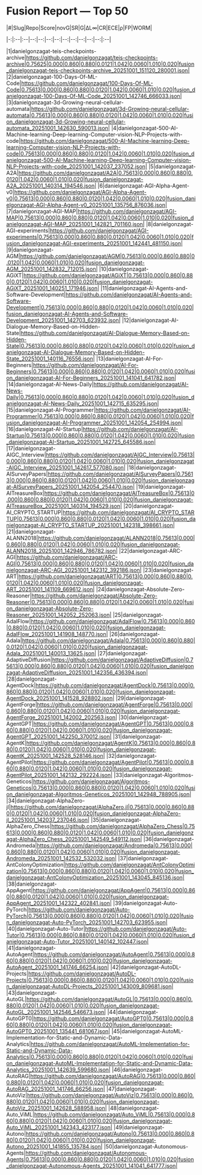 # Fusion Report — Top 50

|#|Slug|Repo|Score|novG|SR|G|ΔL∞|CR|ECE|ρ|FP|WORM|

|-:|:--|:--|--:|--:|--:|--:|--:|--:|--:|--:|--:|:--|

|1|danielgonzagat-teis-checkpoints-archive|https://github.com/danielgonzagat/teis-checkpoints-archive|0.75625|0.000|0.860|0.880|0.0121|1.042|0.0060|1.010|0.020|fusion_danielgonzagat-teis-checkpoints-archive_20251001_151120_280001.json|
|2|danielgonzagat-100-Days-Of-ML-Code|https://github.com/danielgonzagat/100-Days-Of-ML-Code|0.75613|0.000|0.860|0.880|0.0120|1.042|0.0060|1.010|0.020|fusion_danielgonzagat-100-Days-Of-ML-Code_20251001_142746_666033.json|
|3|danielgonzagat-3d-Growing-neural-cellular-automata|https://github.com/danielgonzagat/3d-Growing-neural-cellular-automata|0.75613|0.000|0.860|0.880|0.0120|1.042|0.0060|1.010|0.020|fusion_danielgonzagat-3d-Growing-neural-cellular-automata_20251001_142630_590013.json|
|4|danielgonzagat-500-AI-Machine-learning-Deep-learning-Computer-vision-NLP-Projects-with-code|https://github.com/danielgonzagat/500-AI-Machine-learning-Deep-learning-Computer-vision-NLP-Projects-with-code|0.75613|0.000|0.860|0.880|0.0120|1.042|0.0060|1.010|0.020|fusion_danielgonzagat-500-AI-Machine-learning-Deep-learning-Computer-vision-NLP-Projects-with-code_20251001_142037_237052.json|
|5|danielgonzagat-A2A|https://github.com/danielgonzagat/A2A|0.75613|0.000|0.860|0.880|0.0120|1.042|0.0060|1.010|0.020|fusion_danielgonzagat-A2A_20251001_140314_194546.json|
|6|danielgonzagat-AGI-Alpha-Agent-v0|https://github.com/danielgonzagat/AGI-Alpha-Agent-v0|0.75613|0.000|0.860|0.880|0.0120|1.042|0.0060|1.010|0.020|fusion_danielgonzagat-AGI-Alpha-Agent-v0_20251001_135756_876036.json|
|7|danielgonzagat-AGI-MAP|https://github.com/danielgonzagat/AGI-MAP|0.75613|0.000|0.860|0.880|0.0120|1.042|0.0060|1.010|0.020|fusion_danielgonzagat-AGI-MAP_20251001_142821_701160.json|
|8|danielgonzagat-AGI-experiments|https://github.com/danielgonzagat/AGI-experiments|0.75613|0.000|0.860|0.880|0.0120|1.042|0.0060|1.010|0.020|fusion_danielgonzagat-AGI-experiments_20251001_142441_481150.json|
|9|danielgonzagat-AGM|https://github.com/danielgonzagat/AGM|0.75613|0.000|0.860|0.880|0.0120|1.042|0.0060|1.010|0.020|fusion_danielgonzagat-AGM_20251001_142832_712015.json|
|10|danielgonzagat-AGiXT|https://github.com/danielgonzagat/AGiXT|0.75613|0.000|0.860|0.880|0.0120|1.042|0.0060|1.010|0.020|fusion_danielgonzagat-AGiXT_20251001_140251_171946.json|
|11|danielgonzagat-AI-Agents-and-Software-Development|https://github.com/danielgonzagat/AI-Agents-and-Software-Development|0.75613|0.000|0.860|0.880|0.0120|1.042|0.0060|1.010|0.020|fusion_danielgonzagat-AI-Agents-and-Software-Development_20251001_142703_623932.json|
|12|danielgonzagat-AI-Dialogue-Memory-Based-on-Hidden-State|https://github.com/danielgonzagat/AI-Dialogue-Memory-Based-on-Hidden-State|0.75613|0.000|0.860|0.880|0.0120|1.042|0.0060|1.010|0.020|fusion_danielgonzagat-AI-Dialogue-Memory-Based-on-Hidden-State_20251001_140116_76556.json|
|13|danielgonzagat-AI-For-Beginners|https://github.com/danielgonzagat/AI-For-Beginners|0.75613|0.000|0.860|0.880|0.0120|1.042|0.0060|1.010|0.020|fusion_danielgonzagat-AI-For-Beginners_20251001_141041_641782.json|
|14|danielgonzagat-AI-News-Daily|https://github.com/danielgonzagat/AI-News-Daily|0.75613|0.000|0.860|0.880|0.0120|1.042|0.0060|1.010|0.020|fusion_danielgonzagat-AI-News-Daily_20251001_142715_635295.json|
|15|danielgonzagat-AI-Programmer|https://github.com/danielgonzagat/AI-Programmer|0.75613|0.000|0.860|0.880|0.0120|1.042|0.0060|1.010|0.020|fusion_danielgonzagat-AI-Programmer_20251001_142054_254994.json|
|16|danielgonzagat-AI-Startup|https://github.com/danielgonzagat/AI-Startup|0.75613|0.000|0.860|0.880|0.0120|1.042|0.0060|1.010|0.020|fusion_danielgonzagat-AI-Startup_20251001_142725_645586.json|
|17|danielgonzagat-AIGC_Interview|https://github.com/danielgonzagat/AIGC_Interview|0.75613|0.000|0.860|0.880|0.0120|1.042|0.0060|1.010|0.020|fusion_danielgonzagat-AIGC_Interview_20251001_142617_577080.json|
|18|danielgonzagat-AISurveyPapers|https://github.com/danielgonzagat/AISurveyPapers|0.75613|0.000|0.860|0.880|0.0120|1.042|0.0060|1.010|0.020|fusion_danielgonzagat-AISurveyPapers_20251001_142054_254470.json|
|19|danielgonzagat-AITreasureBox|https://github.com/danielgonzagat/AITreasureBox|0.75613|0.000|0.860|0.880|0.0120|1.042|0.0060|1.010|0.020|fusion_danielgonzagat-AITreasureBox_20251001_140314_194529.json|
|20|danielgonzagat-AI_CRYPTO_STARTUP|https://github.com/danielgonzagat/AI_CRYPTO_STARTUP|0.75613|0.000|0.860|0.880|0.0120|1.042|0.0060|1.010|0.020|fusion_danielgonzagat-AI_CRYPTO_STARTUP_20251001_142318_398661.json|
|21|danielgonzagat-ALANN2018|https://github.com/danielgonzagat/ALANN2018|0.75613|0.000|0.860|0.880|0.0120|1.042|0.0060|1.010|0.020|fusion_danielgonzagat-ALANN2018_20251001_142946_786782.json|
|22|danielgonzagat-ARC-AGI|https://github.com/danielgonzagat/ARC-AGI|0.75613|0.000|0.860|0.880|0.0120|1.042|0.0060|1.010|0.020|fusion_danielgonzagat-ARC-AGI_20251001_142312_392186.json|
|23|danielgonzagat-ART|https://github.com/danielgonzagat/ART|0.75613|0.000|0.860|0.880|0.0120|1.042|0.0060|1.010|0.020|fusion_danielgonzagat-ART_20251001_141109_669612.json|
|24|danielgonzagat-Absolute-Zero-Reasoner|https://github.com/danielgonzagat/Absolute-Zero-Reasoner|0.75613|0.000|0.860|0.880|0.0120|1.042|0.0060|1.010|0.020|fusion_danielgonzagat-Absolute-Zero-Reasoner_20251001_142052_252063.json|
|25|danielgonzagat-AdalFlow|https://github.com/danielgonzagat/AdalFlow|0.75613|0.000|0.860|0.880|0.0120|1.042|0.0060|1.010|0.020|fusion_danielgonzagat-AdalFlow_20251001_141908_148770.json|
|26|danielgonzagat-Adala|https://github.com/danielgonzagat/Adala|0.75613|0.000|0.860|0.880|0.0120|1.042|0.0060|1.010|0.020|fusion_danielgonzagat-Adala_20251001_140013_13625.json|
|27|danielgonzagat-AdaptiveDiffusion|https://github.com/danielgonzagat/AdaptiveDiffusion|0.75613|0.000|0.860|0.880|0.0120|1.042|0.0060|1.010|0.020|fusion_danielgonzagat-AdaptiveDiffusion_20251001_142356_436394.json|
|28|danielgonzagat-AgentDock|https://github.com/danielgonzagat/AgentDock|0.75613|0.000|0.860|0.880|0.0120|1.042|0.0060|1.010|0.020|fusion_danielgonzagat-AgentDock_20251001_141528_928802.json|
|29|danielgonzagat-AgentForge|https://github.com/danielgonzagat/AgentForge|0.75613|0.000|0.860|0.880|0.0120|1.042|0.0060|1.010|0.020|fusion_danielgonzagat-AgentForge_20251001_142002_202563.json|
|30|danielgonzagat-AgentGPT|https://github.com/danielgonzagat/AgentGPT|0.75613|0.000|0.860|0.880|0.0120|1.042|0.0060|1.010|0.020|fusion_danielgonzagat-AgentGPT_20251001_142250_370012.json|
|31|danielgonzagat-AgentK|https://github.com/danielgonzagat/AgentK|0.75613|0.000|0.860|0.880|0.0120|1.042|0.0060|1.010|0.020|fusion_danielgonzagat-AgentK_20251001_142528_528146.json|
|32|danielgonzagat-AgentPilot|https://github.com/danielgonzagat/AgentPilot|0.75613|0.000|0.860|0.880|0.0120|1.042|0.0060|1.010|0.020|fusion_danielgonzagat-AgentPilot_20251001_142132_292224.json|
|33|danielgonzagat-Algoritmos-Geneticos|https://github.com/danielgonzagat/Algoritmos-Geneticos|0.75613|0.000|0.860|0.880|0.0120|1.042|0.0060|1.010|0.020|fusion_danielgonzagat-Algoritmos-Geneticos_20251001_142948_788905.json|
|34|danielgonzagat-AlphaZero-jl|https://github.com/danielgonzagat/AlphaZero.jl|0.75613|0.000|0.860|0.880|0.0120|1.042|0.0060|1.010|0.020|fusion_danielgonzagat-AlphaZero-jl_20251001_142037_237046.json|
|35|danielgonzagat-AlphaZero_Chess|https://github.com/danielgonzagat/AlphaZero_Chess|0.75613|0.000|0.860|0.880|0.0120|1.042|0.0060|1.010|0.020|fusion_danielgonzagat-AlphaZero_Chess_20251001_142549_549112.json|
|36|danielgonzagat-Andromeda|https://github.com/danielgonzagat/Andromeda|0.75613|0.000|0.860|0.880|0.0120|1.042|0.0060|1.010|0.020|fusion_danielgonzagat-Andromeda_20251001_142532_532032.json|
|37|danielgonzagat-AntColonyOptimization|https://github.com/danielgonzagat/AntColonyOptimization|0.75613|0.000|0.860|0.880|0.0120|1.042|0.0060|1.010|0.020|fusion_danielgonzagat-AntColonyOptimization_20251001_143045_845136.json|
|38|danielgonzagat-AppAgent|https://github.com/danielgonzagat/AppAgent|0.75613|0.000|0.860|0.880|0.0120|1.042|0.0060|1.010|0.020|fusion_danielgonzagat-AppAgent_20251001_142322_402841.json|
|39|danielgonzagat-Auto-PyTorch|https://github.com/danielgonzagat/Auto-PyTorch|0.75613|0.000|0.860|0.880|0.0120|1.042|0.0060|1.010|0.020|fusion_danielgonzagat-Auto-PyTorch_20251001_142703_623955.json|
|40|danielgonzagat-Auto-Tutor|https://github.com/danielgonzagat/Auto-Tutor|0.75613|0.000|0.860|0.880|0.0120|1.042|0.0060|1.010|0.020|fusion_danielgonzagat-Auto-Tutor_20251001_140142_102447.json|
|41|danielgonzagat-AutoAgent|https://github.com/danielgonzagat/AutoAgent|0.75613|0.000|0.860|0.880|0.0120|1.042|0.0060|1.010|0.020|fusion_danielgonzagat-AutoAgent_20251001_141746_66254.json|
|42|danielgonzagat-AutoDL-Projects|https://github.com/danielgonzagat/AutoDL-Projects|0.75613|0.000|0.860|0.880|0.0120|1.042|0.0060|1.010|0.020|fusion_danielgonzagat-AutoDL-Projects_20251001_143009_809681.json|
|43|danielgonzagat-AutoGL|https://github.com/danielgonzagat/AutoGL|0.75613|0.000|0.860|0.880|0.0120|1.042|0.0060|1.010|0.020|fusion_danielgonzagat-AutoGL_20251001_142546_546673.json|
|44|danielgonzagat-AutoGPT0|https://github.com/danielgonzagat/AutoGPT0|0.75613|0.000|0.860|0.880|0.0120|1.042|0.0060|1.010|0.020|fusion_danielgonzagat-AutoGPT0_20251001_135441_681067.json|
|45|danielgonzagat-AutoML-Implementation-for-Static-and-Dynamic-Data-Analytics|https://github.com/danielgonzagat/AutoML-Implementation-for-Static-and-Dynamic-Data-Analytics|0.75613|0.000|0.860|0.880|0.0120|1.042|0.0060|1.010|0.020|fusion_danielgonzagat-AutoML-Implementation-for-Static-and-Dynamic-Data-Analytics_20251001_142639_599680.json|
|46|danielgonzagat-AutoRAG|https://github.com/danielgonzagat/AutoRAG|0.75613|0.000|0.860|0.880|0.0120|1.042|0.0060|1.010|0.020|fusion_danielgonzagat-AutoRAG_20251001_141746_66256.json|
|47|danielgonzagat-AutoViz|https://github.com/danielgonzagat/AutoViz|0.75613|0.000|0.860|0.880|0.0120|1.042|0.0060|1.010|0.020|fusion_danielgonzagat-AutoViz_20251001_142628_588958.json|
|48|danielgonzagat-Auto_ViML|https://github.com/danielgonzagat/Auto_ViML|0.75613|0.000|0.860|0.880|0.0120|1.042|0.0060|1.010|0.020|fusion_danielgonzagat-Auto_ViML_20251001_142343_423177.json|
|49|danielgonzagat-Autono|https://github.com/danielgonzagat/Autono|0.75613|0.000|0.860|0.880|0.0120|1.042|0.0060|1.010|0.020|fusion_danielgonzagat-Autono_20251001_141855_135784.json|
|50|danielgonzagat-Autonomous-Agents|https://github.com/danielgonzagat/Autonomous-Agents|0.75613|0.000|0.860|0.880|0.0120|1.042|0.0060|1.010|0.020|fusion_danielgonzagat-Autonomous-Agents_20251001_141041_641777.json|